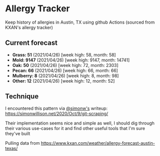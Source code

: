 # Allergy Tracker

Keep history of allergies in Austin, TX using github Actions (sourced from KXAN's allergy tracker)

## Current forecast
<!-- INJECT FORECAST -->
- **Grass: 51** (2021/04/26)  [week high: 58, month: 58]
- **Mold: 9147** (2021/04/26)  [week high: 9147, month: 14741]
- **Oak: 50** (2021/04/26)  [week high: 72, month: 2303]
- **Pecan: 66** (2021/04/26)  [week high: 66, month: 66]
- **Mulberry: 8** (2021/04/26)  [week high: 8, month: 98]
- **Other: 12** (2021/04/26)  [week high: 12, month: 52]
<!-- END INJECT FORECAST -->

## Technique

I encountered this pattern via [@simonw's](https://github.com/simonw) writeup: https://simonwillison.net/2020/Oct/9/git-scraping/

Their implementation seems nice and simple as well, I should dig through their various use-cases for it and find other useful tools that I'm sure they've built

Pulling data from https://www.kxan.com/weather/allergy-forecast-austin-texas/
